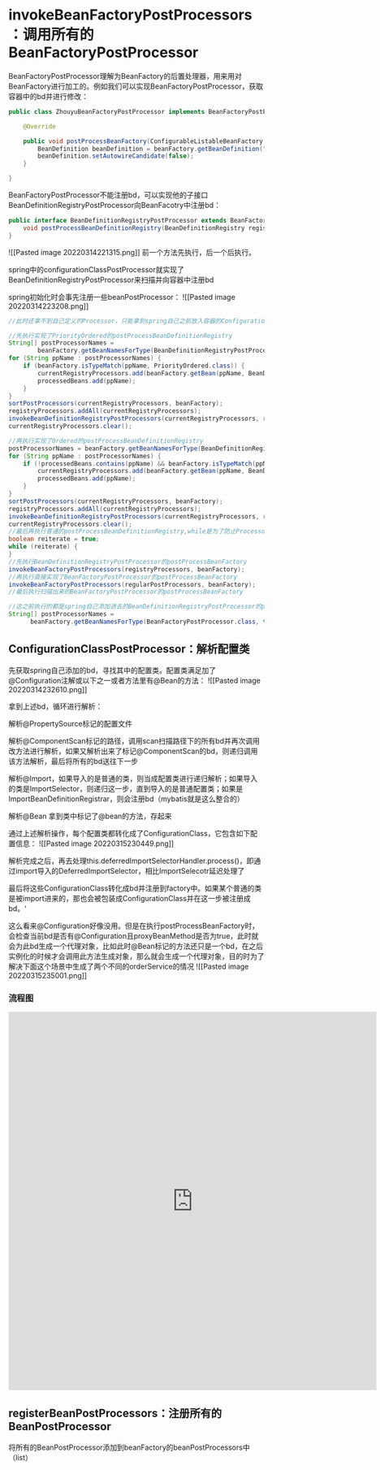 # invokeBeanFactoryPostProcessors：调用所有的BeanFactoryPostProcessor

BeanFactoryPostProcessor理解为BeanFactory的后置处理器，用来用对BeanFactory进行加工的。例如我们可以实现BeanFactoryPostProcessor，获取容器中的bd并进行修改：
```java
public class ZhouyuBeanFactoryPostProcessor implements BeanFactoryPostProcessor {

    @Override

    public void postProcessBeanFactory(ConfigurableListableBeanFactory beanFactory) throws BeansException {
        BeanDefinition beanDefinition = beanFactory.getBeanDefinition("userService");
        beanDefinition.setAutowireCandidate(false);
    }

}
```

BeanFactoryPostProcessor不能注册bd，可以实现他的子接口BeanDefinitionRegistryPostProcessor向BeanFacotry中注册bd：
```java
public interface BeanDefinitionRegistryPostProcessor extends BeanFactoryPostProcessor { 
    void postProcessBeanDefinitionRegistry(BeanDefinitionRegistry registry);
}
```
![[Pasted image 20220314221315.png]]
前一个方法先执行，后一个后执行。

spring中的configurationClassPostProcessor就实现了BeanDefinitionRegistryPostProcessor来扫描并向容器中注册bd

spring初始化时会事先注册一些beanPostProcessor：
![[Pasted image 20220314223208.png]]

```java
//此时还拿不到自己定义的Processor，只能拿到spring自己之前放入容器的ConfigurationClassPostProcessor

//先执行实现了PriorityOrdered的postProcessBeanDefinitionRegistry
String[] postProcessorNames =
		beanFactory.getBeanNamesForType(BeanDefinitionRegistryPostProcessor.class, true, false);
for (String ppName : postProcessorNames) {
	if (beanFactory.isTypeMatch(ppName, PriorityOrdered.class)) {
		currentRegistryProcessors.add(beanFactory.getBean(ppName, BeanDefinitionRegistryPostProcessor.class));
		processedBeans.add(ppName);
	}
}
sortPostProcessors(currentRegistryProcessors, beanFactory);
registryProcessors.addAll(currentRegistryProcessors);
invokeBeanDefinitionRegistryPostProcessors(currentRegistryProcessors, registry);
currentRegistryProcessors.clear();

//再执行实现了Ordered的postProcessBeanDefinitionRegistry
postProcessorNames = beanFactory.getBeanNamesForType(BeanDefinitionRegistryPostProcessor.class, true, false);
for (String ppName : postProcessorNames) {
	if (!processedBeans.contains(ppName) && beanFactory.isTypeMatch(ppName, Ordered.class)) {
		currentRegistryProcessors.add(beanFactory.getBean(ppName, BeanDefinitionRegistryPostProcessor.class));
		processedBeans.add(ppName);
	}
}
sortPostProcessors(currentRegistryProcessors, beanFactory);
registryProcessors.addAll(currentRegistryProcessors);
invokeBeanDefinitionRegistryPostProcessors(currentRegistryProcessors, registry);
currentRegistryProcessors.clear();
//最后再执行普通的postProcessBeanDefinitionRegistry,while是为了防止Processor又注册了Processor类型的bd
boolean reiterate = true;  
while (reiterate) {
}
//先执行BeanDefinitionRegistryPostProcessor的postProcessBeanFactory
invokeBeanFactoryPostProcessors(registryProcessors, beanFactory);  
//再执行直接实现了BeanFactoryPostProcessor的postProcessBeanFactory 
invokeBeanFactoryPostProcessors(regularPostProcessors, beanFactory);
//最后执行扫描出来的BeanFactoryPostProcessor的postProcessBeanFactory 

//这之前执行的都是spring自己添加进去的BeanDefinitionRegistryPostProcessor的postProcessBeanDefinitionRegistry和postProcessBeanFactory来生成BeanPostProcessor，执行到这里时已经没有可以生成processor的的processor了，只剩下前面的processor生成的BeanFactoryPostProcessor（如scan出来的自己定义的那些），此时收集并执行他们
String[] postProcessorNames =  
      beanFactory.getBeanNamesForType(BeanFactoryPostProcessor.class, true, false);
```

## ConfigurationClassPostProcessor：解析配置类
先获取spring自己添加的bd，寻找其中的配置类。配置类满足加了@Configuration注解或以下之一或者方法里有@Bean的方法：
![[Pasted image 20220314232610.png]]

拿到上述bd，循环进行解析：

解析@PropertySource标记的配置文件

解析@ComponentScan标记的路径，调用scan扫描路径下的所有bd并再次调用改方法进行解析，如果又解析出来了标记@ComponentScan的bd，则递归调用该方法解析，最后将所有的bd送往下一步

解析@Import，如果导入的是普通的类，则当成配置类进行递归解析；如果导入的类是ImportSelector，则递归这一步，直到导入的是普通配置类；如果是ImportBeanDefinitionRegistrar，则会注册bd（mybatis就是这么整合的）

解析@Bean
拿到类中标记了@bean的方法，存起来

通过上述解析操作，每个配置类都转化成了ConfigurationClass，它包含如下配置信息：
![[Pasted image 20220315230449.png]]

解析完成之后，再去处理this.deferredImportSelectorHandler.process()，即通过import导入的DeferredImportSelector，相比ImportSelecotr延迟处理了

最后将这些ConfigurationClass转化成bd并注册到factory中。如果某个普通的类是被import进来的，那也会被包装成ConfigurationClass并在这一步被注册成bd。‘

这么看来@Configuration好像没用。但是在执行postProcessBeanFactory时，会检查当前bd是否有@Configuration且proxyBeanMethod是否为true，此时就会为此bd生成一个代理对象，比如此时@Bean标记的方法还只是一个bd，在之后实例化的时候才会调用此方法生成对象，那么就会生成一个代理对象，目的时为了解决下面这个场景中生成了两个不同的orderService的情况
![[Pasted image 20220315235001.png]]

### 流程图

<iframe id="embed_dom" name="embed_dom" frameborder="0" style="display:block;width:725px; height:745px;" src="https://www.processon.com/embed/624fde8c63768946f275dfd4"></iframe>



## registerBeanPostProcessors：注册所有的BeanPostProcessor

将所有的BeanPostProcessor添加到beanFactory的beanPostProcessors中（list）